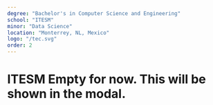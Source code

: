 ```yaml
---
degree: "Bachelor's in Computer Science and Engineering"
school: "ITESM"
minor: "Data Science"
location: "Monterrey, NL, Mexico"
logo: "/tec.svg"
order: 2
---
```


# ITESM Empty for now. This will be shown in the modal.
